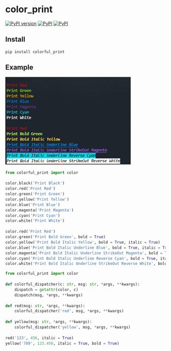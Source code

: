 # color_print

[![PyPI version](https://badge.fury.io/py/colorful_print.svg)](https://badge.fury.io/py/colorful_print)
[![PyPI](https://img.shields.io/pypi/pyversions/colorful_print.svg)](https://pypi.python.org/pypi/colorful_print)
[![PyPI](https://img.shields.io/pypi/dm/colorful-print.svg)](https://pypi.org/project/colorful-print/)

## Install
```shell script
pip install colorful_print
```

## Example

![colorful example](tests/example.png)

```python
from colorful_print import color

color.black('Print Black')
color.red('Print Red')
color.green('Print Green')
color.yellow('Print Yellow')
color.blue('Print Blue')
color.magenta('Print Magenta')
color.cyan('Print Cyan')
color.white('Print White')

color.red('Print Red')
color.green('Print Bold Green', bold = True)
color.yellow('Print Bold Italic Yellow', bold = True, italic = True)
color.blue('Print Bold Italic Underline Blue', bold = True, italic = True, underline = True)
color.magenta('Print Bold Italic Underline StrikeOut Magenta', bold = True, italic = True, underline = True, strike_out = True)
color.cyan('Print Bold Italic Underline Reverse Cyan', bold = True, italic = True, underline = True, reverse = True)
color.white('Print Bold Italic Underline StrikeOut Reverse White', bold = True, italic = True, underline = True, strike_out = True, reverse = True)
```

```python
from colorful_print import color

def colorful_dispatcher(c: str, msg: str, *args, **kwargs):
    dispatch = getattr(color, c)
    dispatch(msg, *args, **kwargs)

def red(msg: str, *args, **kwargs):
    colorful_dispatcher('red', msg, *args, **kwargs)

def yellow(msg: str, *args, **kwargs):
    colorful_dispatcher('yellow', msg, *args, **kwargs)

red('123', 456, italic = True)
yellow('789', 123.456, italic = True, bold = True)
```




